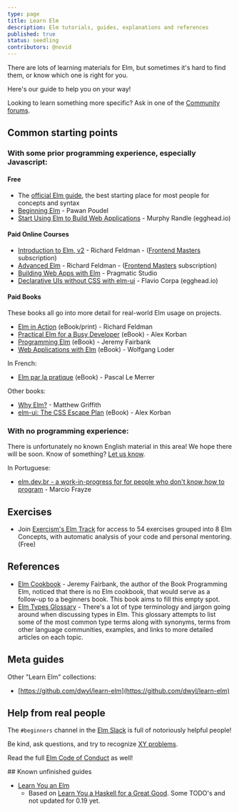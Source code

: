 ```yaml
---
type: page
title: Learn Elm
description: Elm tutorials, guides, explanations and references
published: true
status: seedling
contributors: @novid
---
```



There are lots of learning materials for Elm, but sometimes it's hard to find them, or know which one is right for you.

Here's our guide to help you on your way!

Looking to learn something more specific? Ask in one of the [Community forums](/community/forums-chat).


## Common starting points


### With some prior programming experience, especially Javascript:

#### Free

- The [official Elm guide](https://guide.elm-lang.org/), the best starting place for most people for concepts and syntax
- [Beginning Elm](https://elmprogramming.com/) - Pawan Poudel
- [Start Using Elm to Build Web Applications](https://egghead.io/courses/start-using-elm-to-build-web-applications) - Murphy Randle (egghead.io)

#### Paid Online Courses

- [Introduction to Elm, v2](https://frontendmasters.com/courses/intro-elm/) - Richard Feldman - ([Frontend Masters](https://frontendmasters.com/) subscription)
- [Advanced Elm](https://frontendmasters.com/courses/advanced-elm/) - Richard Feldman - ([Frontend Masters](https://frontendmasters.com/) subscription)
- [Building Web Apps with Elm](https://pragmaticstudio.com/elm) - Pragmatic Studio
- [Declarative UIs without CSS with elm-ui](https://egghead.io/courses/declarative-uis-without-css-with-elm-ui-93bd) - Flavio Corpa (egghead.io)

#### Paid Books

These books all go into more detail for real-world Elm usage on projects.

- [Elm in Action](https://www.manning.com/books/elm-in-action) (eBook/print) - Richard Feldman
- [Practical Elm for a Busy Developer](https://korban.net/elm/) (eBook) - Alex Korban
- [Programming Elm](https://pragprog.com/titles/jfelm/programming-elm/) (eBook) - Jeremy Fairbank
- [Web Applications with Elm](https://link.springer.com/book/10.1007/978-1-4842-2610-0) (eBook) - Wolfgang Loder

In French:

- [Elm par la pratique](https://leanpub.com/elmparlapratique) (eBook) - Pascal Le Merrer

Other books:

- [Why Elm?](https://www.oreilly.com/library/view/why-elm/9781491990728/) - Matthew Griffith
- [elm-ui: The CSS Escape Plan](https://korban.net/elm/elm-ui-guide/) (eBook) - Alex Korban


### With no programming experience:

There is unfortunately no known English material in this area! We hope there will be soon. Know of something? [Let us know](/discuss).

In Portuguese:

- [elm.dev.br - a work-in-progress for for people who don't know how to program](https://elm.dev.br/) - Marcio Frayze


## Exercises

- Join [Exercism's Elm Track](https://exercism.org/tracks/elm/) for access to 54 exercises grouped into 8 Elm Concepts, with automatic analysis of your code and personal mentoring. (Free)


## References

- [Elm Cookbook](https://orasund.gitbook.io/elm-cookbook/) - Jeremy Fairbank, the author of the Book Programming Elm, noticed that there is no Elm cookbook, that would serve as a follow-up to a beginners book. This book aims to fill this empty spot.
- [Elm Types Glossary](https://gist.github.com/JoelQ/6b303d9ad450537163b6f8f6cf8a4ed8) - There's a lot of type terminology and jargon going around when discussing types in Elm. This glossary attempts to list some of the most common type terms along with synonyms, terms from other language communities, examples, and links to more detailed articles on each topic.


## Meta guides

Other "Learn Elm" collections:

- [https://github.com/dwyl/learn-elm](https://github.com/dwyl/learn-elm)


## Help from real people

The `#beginners` channel in the [Elm Slack](https://elmcraft.org/community/forums-chat#official) is full of notoriously helpful people!

Be kind, ask questions, and try to recognize [XY problems](https://en.wikipedia.org/wiki/XY_problem).

Read the full [Elm Code of Conduct](https://github.com/elm-community/discussions/blob/master/code-of-conduct.md) as well!



<wip>
## Known unfinished guides

- [Learn You an Elm](https://learnyouanelm.github.io/)<br/>
  - Based on [Learn You a Haskell for a Great Good](http://learnyouahaskell.com/chapters). Some TODO's and not updated for 0.19 yet.
</wip>
